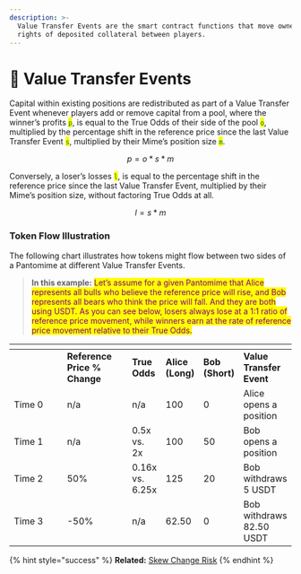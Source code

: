 ```yaml
---
description: >-
  Value Transfer Events are the smart contract functions that move ownership
  rights of deposited collateral between players.
---
```


# 💸 Value Transfer Events

Capital within existing positions are redistributed as part of a Value Transfer Event whenever players add or remove capital from a pool, where the winner’s profits <mark style="color:green;">`p`</mark>, is equal to the True Odds of their side of the pool <mark style="color:green;">`o`</mark>, multiplied by the percentage shift in the reference price since the last Value Transfer Event <mark style="color:green;">`s`</mark>, multiplied by their Mime’s position size <mark style="color:green;">`m`</mark>.&#x20;

$$
p = o*s*m
$$

Conversely, a loser’s losses <mark style="color:green;">`l`</mark>, is equal to the percentage shift in the reference price since the last Value Transfer Event, multiplied by their Mime’s position size, without factoring True Odds at all.

$$
l = s * m
$$

### Token Flow Illustration

The following chart illustrates how tokens might flow between two sides of a Pantomime at different Value Transfer Events.&#x20;

> **In this example:** <mark style="color:purple;">Let’s assume for a given Pantomime that Alice represents all bulls who believe the reference price will rise, and Bob represents all bears who think the price will fall. And they are both using USDT. As you can see below, losers always lose at a 1:1 ratio of reference price movement, while winners earn at the rate of reference price movement relative to their True Odds.</mark>

<table data-header-hidden><thead><tr><th width="114"></th><th width="117"></th><th></th><th></th><th></th><th></th></tr></thead><tbody><tr><td><br></td><td><strong>Reference Price % Change</strong> </td><td><strong>True Odds</strong></td><td><strong>Alice (Long)</strong></td><td><strong>Bob (Short)</strong></td><td><strong>Value Transfer Event</strong></td></tr><tr><td>Time 0</td><td>n/a</td><td>n/a</td><td>100</td><td>0</td><td>Alice opens a position</td></tr><tr><td>Time 1</td><td>n/a</td><td>0.5x vs. 2x</td><td>100</td><td>50</td><td>Bob opens a position</td></tr><tr><td>Time 2</td><td>50%</td><td>0.16x vs. 6.25x</td><td>125</td><td>20</td><td>Bob withdraws 5 USDT</td></tr><tr><td>Time 3</td><td>-50%</td><td>n/a</td><td>62.50</td><td>0</td><td>Bob withdraws 82.50 USDT</td></tr></tbody></table>

{% hint style="success" %}
**Related:** [Skew Change Risk](../risks-and-mitigations/skew-change-risk.md)
{% endhint %}
